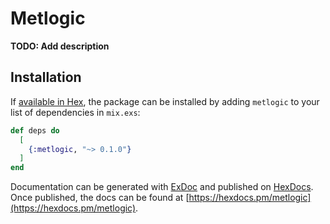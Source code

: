 # Metlogic

**TODO: Add description**

## Installation

If [available in Hex](https://hex.pm/docs/publish), the package can be installed
by adding `metlogic` to your list of dependencies in `mix.exs`:

```elixir
def deps do
  [
    {:metlogic, "~> 0.1.0"}
  ]
end
```

Documentation can be generated with [ExDoc](https://github.com/elixir-lang/ex_doc)
and published on [HexDocs](https://hexdocs.pm). Once published, the docs can
be found at [https://hexdocs.pm/metlogic](https://hexdocs.pm/metlogic).

